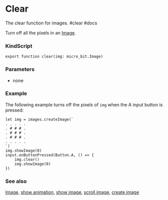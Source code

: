 # Clear

The clear function for images. #clear #docs

Turn off all the pixels in an [Image](/microbit/reference/image/image).

### KindScript

```
export function clear(img: micro_bit.Image)
```

### Parameters

* none

### Example

The following example turns off the pixels of `img` when the A input button is pressed:

```
let img = images.createImage(`
. . . . .
. # # # .
. # # # .
. # # # .
. . . . .
`)
img.showImage(0)
input.onButtonPressed(Button.A, () => {
    img.clear()
    img.showImage(0)
})
```

### See also

[Image](/microbit/reference/image/image), [show animation](/microbit/reference/basic/show-animation), [show image](/microbit/reference/images/show-image), [scroll image](/microbit/reference/images/scroll-image), [create image](/microbit/reference/images/create-image)

